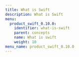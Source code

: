 ```yaml
---
title: What is Swift
description: What is Swift
menu:
  product_swift_0.10.0:
    identifier: what-is-swift
    parent: concepts
    name: What is swift
    weight: 10
menu_name: product_swift_0.10.0
---
```

